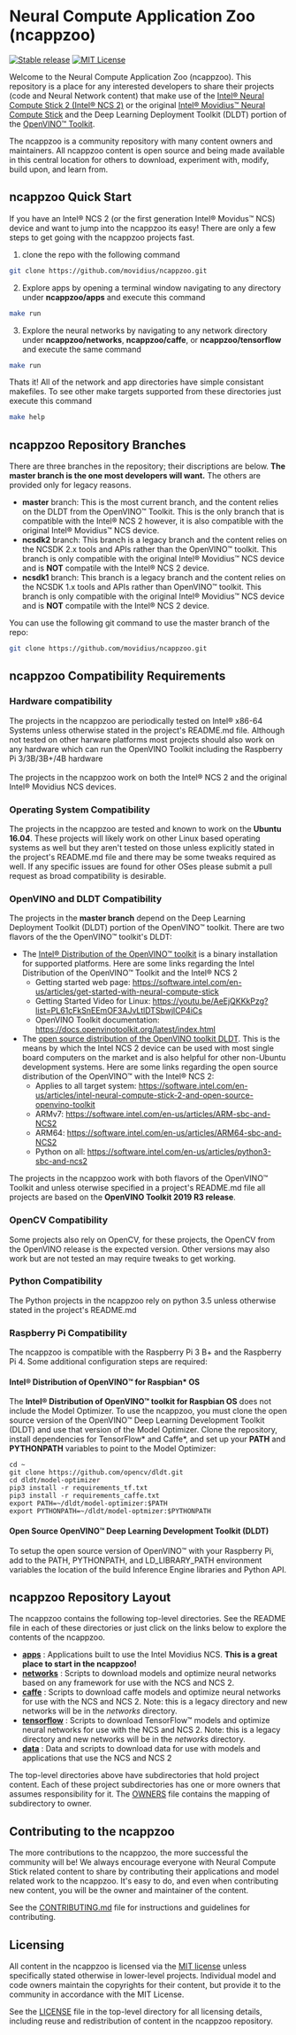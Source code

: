 # Neural Compute Application Zoo (ncappzoo) 
[![Stable release](https://img.shields.io/badge/For_OpenVINO™_Version-2019.R3-green.svg)](https://github.com/opencv/dldt/releases/tag/2019_R1)
[![MIT License](https://img.shields.io/badge/license-MIT-green.svg)](LICENSE)

Welcome to the Neural Compute Application Zoo (ncappzoo). This repository is a place for any interested developers to share their projects (code and Neural Network content) that make use of the [Intel&reg; Neural Compute Stick 2 (Intel&reg; NCS 2)](https://software.intel.com/en-us/neural-compute-stick)  or the original [Intel&reg; Movidius&trade; Neural Compute Stick](https://software.intel.com/en-us/movidius-ncs) and the Deep Learning Deployment Toolkit (DLDT) portion of the [OpenVINO&trade; Toolkit](https://software.intel.com/en-us/openvino-toolkit).
 
The ncappzoo is a community repository with many content owners and maintainers. All ncappzoo content is open source and being made available in this central location for others to download, experiment with, modify, build upon, and learn from.

## ncappzoo Quick Start
If you have an  Intel&reg; NCS 2 (or the first generation Intel&reg; Movidus&trade; NCS) device and want to jump into the ncappzoo its easy!  There are only a few steps to get going with the ncappzoo projects fast.
1. clone the repo with the following command
```bash
git clone https://github.com/movidius/ncappzoo.git
```
2. Explore apps by opening a terminal window navigating to any directory under **ncappzoo/apps** and execute this command
```bash
make run
```
3. Explore the neural networks by navigating to any network directory under **ncappzoo/networks**, **ncappzoo/caffe**, or **ncappzoo/tensorflow** and execute the same command
```bash
make run
```
Thats it! All of the network and app directories have simple consistant makefiles. To see other make targets supported from these directories just execute this command 
```bash
make help
```


## ncappzoo Repository Branches
There are three branches in the repository; their discriptions are below.  **The master branch is the one most developers will want.**  The others are provided only for legacy reasons.

- **master** branch: This is the most current branch, and the content relies on the DLDT from the OpenVINO&trade; Toolkit.  This is the only branch that is compatible with the Intel&reg; NCS 2 however, it is also compatible with the original Intel&reg; Movidius&trade; NCS device.
- **ncsdk2** branch: This branch is a legacy branch and the content relies on the NCSDK 2.x tools and APIs rather than the OpenVINO&trade; toolkit. This branch is only compatible with the original Intel&reg; Movidius&trade; NCS device and is **NOT** compatile with the Intel&reg; NCS 2 device.
- **ncsdk1** branch: This branch is a legacy branch and the content relies on the NCSDK 1.x tools and APIs rather than OpenVINO&trade; toolkit.  This branch is only compatible with the original Intel&reg; Movidius&trade; NCS device and is **NOT** compatile with the Intel&reg; NCS 2 device.

You can use the following git command to use the master branch of the repo:
```bash
git clone https://github.com/movidius/ncappzoo.git
```

## ncappzoo Compatibility Requirements

### Hardware compatibility
The projects in the ncappzoo are periodically tested on Intel&reg; x86-64 Systems unless otherwise stated in the project's README.md file.  Although not tested on other harware platforms most projects should also work on any hardware which can run the OpenVINO Toolkit including the Raspberry Pi 3/3B/3B+/4B hardware<br><br>
The projects in the ncappzoo work on both the Intel&reg; NCS 2 and the original Intel&reg; Movidius NCS devices.


### Operating System Compatibility
The projects in the ncappzoo are tested and known to work on the **Ubuntu 16.04**.  These projects will likely work on other Linux based operating systems as well but they aren't tested on those unless explicitly stated in the project's README.md file and there may be some tweaks required as well.  If any specific issues are found for other OSes please submit a pull request as broad compatibility is desirable.

### OpenVINO and DLDT Compatibility
The projects in the **master branch** depend on the Deep Learning Deployment Toolkit (DLDT) portion of the OpenVINO&trade; toolkit.  There are two flavors of the the OpenVINO&trade; toolkit's DLDT:  
- The [Intel&reg; Distribution of the OpenVINO&trade; toolkit](https://software.intel.com/en-us/openvino-toolkit) is a binary installation for supported platforms.  Here are some links regarding the Intel Distribution of the OpenVINO&trade; Toolkit and the Intel&reg; NCS 2
  - Getting started web page: https://software.intel.com/en-us/articles/get-started-with-neural-compute-stick
  - Getting Started Video for Linux: https://youtu.be/AeEjQKKkPzg?list=PL61cFkSnEEmOF3AJvLtlDTSbwjlCP4iCs
  - OpenVINO Toolkit documentation: https://docs.openvinotoolkit.org/latest/index.html
- The [open source distribution of the OpenVINO toolkit DLDT](https://github.com/opencv/dldt).  This is the means by which the Intel NCS 2 device can be used with most single board computers on the market and is also helpful for other non-Ubuntu development systems.  Here are some links regarding the open source distribution of the OpenVINO&trade; with the Intel&reg; NCS 2: 
  - Applies to all target system: https://software.intel.com/en-us/articles/intel-neural-compute-stick-2-and-open-source-openvino-toolkit
  - ARMv7: https://software.intel.com/en-us/articles/ARM-sbc-and-NCS2
  - ARM64: https://software.intel.com/en-us/articles/ARM64-sbc-and-NCS2
  - Python on all: https://software.intel.com/en-us/articles/python3-sbc-and-ncs2


The projects in the ncappzoo work with both flavors of the OpenVINO&trade; Toolkit and unless oterwise specified in a project's README.md file all projects are based on the **OpenVINO Toolkit 2019 R3 release**.

### OpenCV Compatibility
Some projects also rely on OpenCV, for these projects, the OpenCV from the OpenVINO release is the expected version.  Other versions may also work but are not tested an may require tweaks to get working.  

### Python Compatibility
The Python projects in the ncappzoo rely on python 3.5 unless otherwise stated in the project's README.md

### Raspberry Pi Compatibility
The ncappzoo is compatible with the Raspberry Pi 3 B+ and the Raspberry Pi 4. Some additional configuration steps are required:

#### Intel&reg; Distribution of OpenVINO&trade; for Raspbian* OS
The **Intel&reg; Distribution of OpenVINO&trade; toolkit for Raspbian OS** does not include the Model Optimizer. To use the ncappzoo, you must clone the open source version of the OpenVINO&trade; Deep Learning Development Toolkit (DLDT) and use that version of the Model Optimizer. Clone the repository, install dependencies for TensorFlow* and Caffe*, and set up your **PATH** and **PYTHONPATH** variables to point to the Model Optimizer:
```
cd ~
git clone https://github.com/opencv/dldt.git
cd dldt/model-optimizer
pip3 install -r requirements_tf.txt
pip3 install -r requirements_caffe.txt
export PATH=~/dldt/model-optimizer:$PATH
export PYTHONPATH=~/dldt/model-optmizer:$PYTHONPATH
```
#### Open Source OpenVINO&trade; Deep Learning Development Toolkit (DLDT)
To setup the open source version of OpenVINO&trade; with your Raspberry Pi, add to the PATH, PYTHONPATH, and LD_LIBRARY_PATH environment variables the location of the build Inference Engine libraries and Python API.

## ncappzoo Repository Layout
The ncappzoo contains the following top-level directories.  See the README file in each of these directories or just click on the links below to explore the contents of the ncappzoo.
- **[apps](apps/README.md)** : Applications built to use the Intel Movidius NCS.  **This is a great place to start in the ncappzoo!**
- **[networks](networks/README.md)** : Scripts to download models and optimize neural networks based on any framework for use with the NCS and NCS 2.
- **[caffe](caffe/README.md)** : Scripts to download caffe models and optimize neural networks for use with the NCS and NCS 2.  Note: this is a legacy directory and new networks will be in the _networks_ directory.
- **[tensorflow](tensorflow/README.md)** : Scripts to download TensorFlow&trade; models and optimize neural networks for use with the NCS and NCS 2.  Note: this is a legacy directory and new networks will be in the _networks_ directory.
- **[data](data/README.md)** : Data and scripts to download data for use with models and applications that use the NCS and NCS 2

The top-level directories above have subdirectories that hold project content. Each of these project subdirectories has one or more owners that assumes responsibility for it. The [OWNERS](OWNERS) file contains the mapping of subdirectory to owner. 

## Contributing to the ncappzoo
The more contributions to the ncappzoo, the more successful the community will be! We always encourage everyone with Neural Compute Stick related content to share by contributing their applications and model related work to the ncappzoo. It's easy to do, and even when contributing new content, you will be the owner and maintainer of the content.

See the [CONTRIBUTING.md](CONTRIBUTING.md) file for instructions and guidelines for contributing.

## Licensing
All content in the ncappzoo is licensed via the [MIT license](https://opensource.org/licenses/MIT) unless specifically stated otherwise in lower-level projects. Individual model and code owners maintain the copyrights for their content, but provide it to the community in accordance with the MIT License.

See the [LICENSE](LICENSE) file in the top-level directory for all licensing details, including reuse and redistribution of content in the ncappzoo repository.


